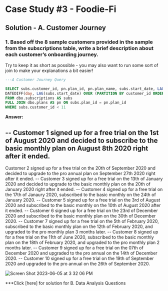 # Case Study #3 - Foodie-Fi

## Solution - A. Customer Journey

### 1. Based off the 8 sample customers provided in the sample from the subscriptions table, write a brief description about each customer’s onboarding journey.

Try to keep it as short as possible - you may also want to run some sort of join to make your explanations a bit easier!

````sql
---A Customer Journey Query

SELECT subs.customer_id, pn.plan_id, pn.plan_name, subs.start_date, LAG(subs.start_date) OVER(ORDER BY customer_id) AS [Previous Start Date],
DATEDIFF(day, LAG(subs.start_date) OVER (PARTITION BY customer_id ORDER BY subs.start_date),subs.start_date ) AS [Difference between Current Date and Previous Date]
FROM dbo.subscriptions AS subs 
FULL JOIN dbo.plans AS pn ON subs.plan_id = pn.plan_id
WHERE subs.customer_id < 11

````


**Answer:**

--  Customer 1 signed up for a free trial on the 1st of August 2020 and decided to subscribe to the basic monthly plan on August 8th 2020 right after it ended.
--  
Customer 2 signed up for a free trial on the 20th of September 2020 and decided to upgrade to the pro annual plan on September 27th 2020 right after it ended.
--  Customer 3 signed up for a free trial on the 13th of January 2020 and decided to upgrade to the basic monthly plan on the 20th of January 2020 right after it ended.
--  Customer 4 signed up for a free trial on the 17th of Janaury 2020, subscribed to the basic monthly on the 24th of January 2020.
--  Customer 5 signed up for a free trial on the 3rd of August 2020 and subscribed to the basic monthly on the 10th of August 2020 after it ended.
--  Customer 6 signed up for a free trial on the 23rd of December 2020 and subscribed to the basic monthly plan on the 30th of December 2020.
--  Customer 7 signed up for a free trial on the 5th of February 2020, subscribed to the basic monthly plan on the 12th of February 2020, and upgraded to the pro monthly plan 3 months later.
--  Customer 8 signed up for a free trial on the 11th of June 2020, subscribed to the basic monthly plan on the 18th of February 2020, and upgraded to the pro monthly plan 2 months later.
--  Customer 9 signed up for a free trial on the 07th of December 2020 and upgraded to the pro annual on the 14th of December 2020.
--  Customer 10 signed up for a free trial on the 19th of September 2020 and upgraded to the pro annual on the 26th of September 2020.

![Screen Shot 2023-06-05 at 3 32 06 PM](https://github.com/KennethManzi1/8-week-SQL-Challenge/assets/120513764/0e4085a7-e01e-4458-a975-48ce6f0f0d7f)




***Click [here] for solution for B. Data Analysis Questions

